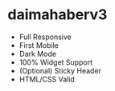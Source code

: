 # daimahaberv3
- Full Responsive
- First Mobile
- Dark Mode
- 100% Widget Support
- (Optional) Sticky Header
- HTML/CSS Valid

